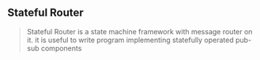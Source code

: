 ## Stateful Router 
> Stateful Router is a state machine framework with message router on it. it is useful to write program implementing statefully operated 
> pub-sub components  


 

 
